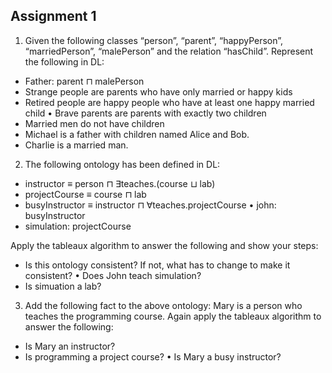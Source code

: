 ## Assignment 1

1. Given the following classes “person”, “parent”, “happyPerson”, “marriedPerson”, “malePerson” and the relation “hasChild”. Represent the following in DL:

* Father: parent ⊓ malePerson
* Strange people are parents who have only married or happy kids
* Retired people are happy people who have at least one happy married child • Brave parents are parents with exactly two children
* Married men do not have children
* Michael is a father with children named Alice and Bob.
* Charlie is a married man.


2. The following ontology has been defined in DL:

* instructor ≡ person ⊓ ∃teaches.(course ⊔ lab)
* projectCourse ≡ course ⊓ lab
* busyInstructor ≡ instructor ⊓ ∀teaches.projectCourse • john: busyInstructor
* simulation: projectCourse

Apply the tableaux algorithm to answer the following and show your steps:

* Is this ontology consistent? If not, what has to change to make it consistent? • Does John teach simulation?
* Is simuation a lab?


3. Add the following fact to the above ontology: Mary is a person who teaches the programming course. Again apply the tableaux algorithm to answer the following:

* Is Mary an instructor?
* Is programming a project course? • Is Mary a busy instructor?


